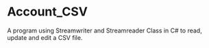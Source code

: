 # Account_CSV
A program using Streamwriter and Streamreader Class in C# to read, update and edit a CSV file.
